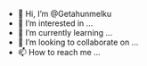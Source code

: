 - 👋 Hi, I’m @Getahunmelku
- 👀 I’m interested in ...
- 🌱 I’m currently learning ...
- 💞️ I’m looking to collaborate on ...
- 📫 How to reach me ...

<!---
Getahunmelku/Getahunmelku is a ✨ special ✨ repository because its `README.md` (this file) appears on your GitHub profile.
You can click the Preview link to take a look at your changes.
--->
